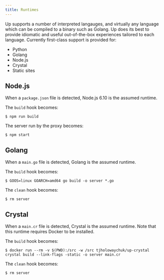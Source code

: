 ```yaml
---
title: Runtimes
---
```


Up supports a number of interpreted langauges, and virtually any language which can be compiled to a binary such as Golang. Up does its best to provide idiomatic and useful out-of-the-box experiences tailored to each language. Currently first-class support is provided for:

- Python
- Golang
- Node.js
- Crystal
- Static sites

## Node.js

When a `package.json` file is detected, Node.js 6.10 is the assumed runtime.

The `build` hook becomes:

```
$ npm run build
```

The server run by the proxy becomes:

```
$ npm start
```

## Golang

When a `main.go` file is detected, Golang is the assumed runtime.

The `build` hook becomes:

```
$ GOOS=linux GOARCH=amd64 go build -o server *.go
```

The `clean` hook becomes:

```
$ rm server
```

## Crystal

When a `main.cr` file is detected, Crystal is the assumed runtime. Note that this runtime requires Docker to be installed.

The `build` hook becomes:

```
$ docker run --rm -v $(PWD):/src -w /src tjholowaychuk/up-crystal crystal build --link-flags -static -o server main.cr
```

The `clean` hook becomes:

```
$ rm server
```

